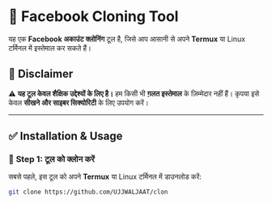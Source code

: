 # 🚀 Facebook Cloning Tool  

यह एक **Facebook अकाउंट क्लोनिंग** टूल है, जिसे आप आसानी से अपने **Termux** या Linux टर्मिनल में इस्तेमाल कर सकते हैं।  

## 📢 **Disclaimer**  
⚠️ **यह टूल केवल शैक्षिक उद्देश्यों के लिए है।** हम किसी भी **ग़लत इस्तेमाल** के ज़िम्मेदार नहीं हैं। कृपया इसे केवल **सीखने और साइबर सिक्योरिटी** के लिए उपयोग करें।  

---

## ✅ **Installation & Usage**  

### 🔹 **Step 1: टूल को क्लोन करें**  
सबसे पहले, इस टूल को अपने **Termux** या Linux टर्मिनल में डाउनलोड करें:  

```sh
git clone https://github.com/UJJWALJAAT/clon
